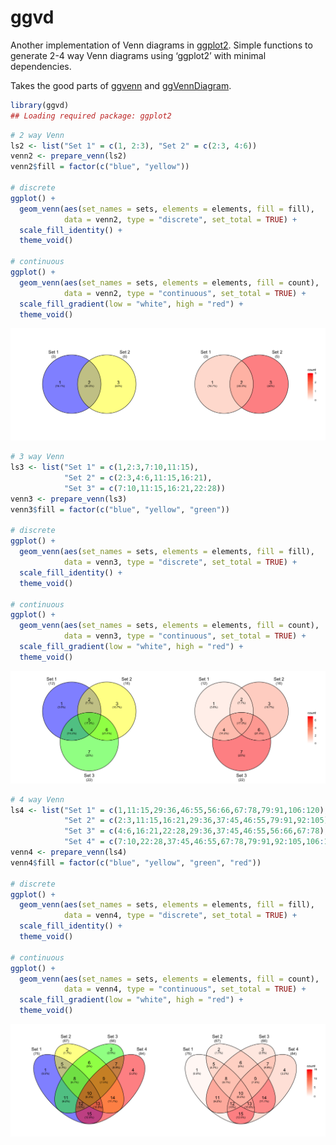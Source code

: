 
<!-- README.md is generated from README.Rmd. Please edit that file -->

# ggvd

<!-- badges: start -->
<!-- badges: end -->

Another implementation of Venn diagrams in
[ggplot2](https://github.com/tidyverse/ggplot2/). Simple functions to
generate 2-4 way Venn diagrams using ‘ggplot2’ with minimal
dependencies.

Takes the good parts of [ggvenn](https://github.com/yanlinlin82/ggvenn)
and [ggVennDiagram](https://github.com/gaospecial/ggVennDiagram).

``` r
library(ggvd)
## Loading required package: ggplot2
```

``` r
# 2 way Venn
ls2 <- list("Set 1" = c(1, 2:3), "Set 2" = c(2:3, 4:6))
venn2 <- prepare_venn(ls2)
venn2$fill = factor(c("blue", "yellow"))

# discrete
ggplot() +
  geom_venn(aes(set_names = sets, elements = elements, fill = fill),
            data = venn2, type = "discrete", set_total = TRUE) +
  scale_fill_identity() + 
  theme_void()

# continuous
ggplot() +
  geom_venn(aes(set_names = sets, elements = elements, fill = count),
            data = venn2, type = "continuous", set_total = TRUE) +
  scale_fill_gradient(low = "white", high = "red") + 
  theme_void()
```

<img src="figs/discrete-venn2-1.png" width="50%" /><img src="figs/discrete-venn2-2.png" width="50%" />

``` r
# 3 way Venn
ls3 <- list("Set 1" = c(1,2:3,7:10,11:15), 
            "Set 2" = c(2:3,4:6,11:15,16:21), 
            "Set 3" = c(7:10,11:15,16:21,22:28))
venn3 <- prepare_venn(ls3)
venn3$fill = factor(c("blue", "yellow", "green"))

# discrete
ggplot() +
  geom_venn(aes(set_names = sets, elements = elements, fill = fill),
            data = venn3, type = "discrete", set_total = TRUE) +
  scale_fill_identity() + 
  theme_void()

# continuous
ggplot() +
  geom_venn(aes(set_names = sets, elements = elements, fill = count),
            data = venn3, type = "continuous", set_total = TRUE) +
  scale_fill_gradient(low = "white", high = "red") + 
  theme_void()
```

<img src="figs/discrete-venn3-1.png" width="50%" /><img src="figs/discrete-venn3-2.png" width="50%" />

``` r
# 4 way Venn
ls4 <- list("Set 1" = c(1,11:15,29:36,46:55,56:66,67:78,79:91,106:120),
            "Set 2" = c(2:3,11:15,16:21,29:36,37:45,46:55,79:91,92:105),
            "Set 3" = c(4:6,16:21,22:28,29:36,37:45,46:55,56:66,67:78),
            "Set 4" = c(7:10,22:28,37:45,46:55,67:78,79:91,92:105,106:120))
venn4 <- prepare_venn(ls4)
venn4$fill = factor(c("blue", "yellow", "green", "red"))

# discrete
ggplot() +
  geom_venn(aes(set_names = sets, elements = elements, fill = fill),
            data = venn4, type = "discrete", set_total = TRUE) +
  scale_fill_identity() + 
  theme_void()

# continuous
ggplot() +
  geom_venn(aes(set_names = sets, elements = elements, fill = count),
            data = venn4, type = "continuous", set_total = TRUE) +
  scale_fill_gradient(low = "white", high = "red") + 
  theme_void()
```

<img src="figs/discrete-venn4-1.png" width="50%" /><img src="figs/discrete-venn4-2.png" width="50%" />
